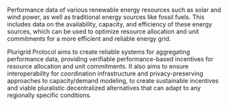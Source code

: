 Performance data of various renewable energy resources such as solar and wind power, as well as traditional energy sources like fossil fuels. This includes data on the availability, capacity, and efficiency of these energy sources, which can be used to optimize resource allocation and unit commitments for a more efficient and reliable energy grid.

Plurigrid Protocol aims to create reliable systems for aggregating performance data, providing verifiable performance-based incentives for resource allocation and unit commitments. It also aims to ensure interoperability for coordination infrastructure and privacy-preserving approaches to capacity/demand modeling, to create sustainable incentives and viable pluralistic decentralized alternatives that can adapt to any regionally specific conditions.

